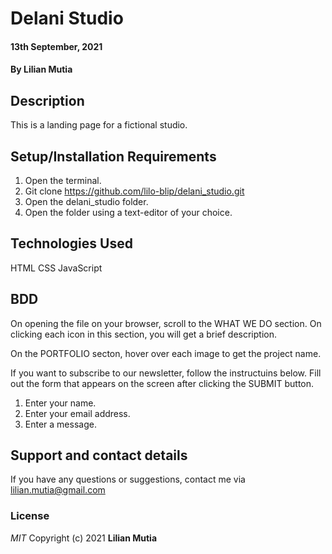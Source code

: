 # Delani Studio
#### 13th September, 2021
#### By **Lilian Mutia**
## Description
This is a landing page for a fictional studio.
## Setup/Installation Requirements
1. Open the terminal.
2. Git clone https://github.com/lilo-blip/delani_studio.git
3. Open the delani_studio folder.
4. Open the folder using a text-editor of your choice.
## Technologies Used
HTML
CSS
JavaScript
## BDD
On opening the file on your browser, scroll to the WHAT WE DO section. On clicking each icon in this section, you will get a brief description.

On the PORTFOLIO secton, hover over each image to get the project name.

If you want to subscribe to our newsletter, follow the instructuins below. Fill out the form that appears on the screen after clicking the SUBMIT button.
1.  Enter your name.
2.  Enter your email address.
3.  Enter a message.
## Support and contact details
If you have any questions or suggestions, contact me via lilian.mutia@gmail.com
### License
*MIT*
Copyright (c) 2021 **Lilian Mutia**